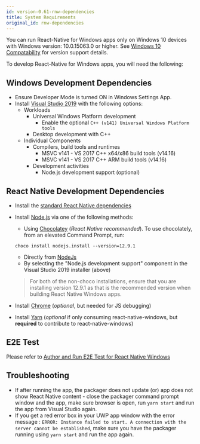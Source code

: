 ```yaml
---
id: version-0.61-rnw-dependencies
title: System Requirements
original_id: rnw-dependencies
---
```


You can run React-Native for Windows apps only on Windows 10 devices with Windows version: 10.0.15063.0 or higher. See [Windows 10 Compatability](win10-compat.md) for version support details.

To develop React-Native for Windows apps, you will need the following:

## Windows Development Dependencies

- Ensure Developer Mode is turned ON in Windows Settings App.
- Install [Visual Studio 2019](https://www.visualstudio.com/downloads) with the following options:
  - Workloads
    - Universal Windows Platform development
      - Enable the optional `C++ (v141) Universal Windows Platform tools`
    - Desktop development with C++
  - Individual Components
    - Compilers, build tools and runtimes
      - MSVC v141 - VS 2017 C++ x64/x86 build tools (v14.16)
      - MSVC v141 - VS 2017 C++ ARM build tools (v14.16)
    - Development activities
      - Node.js development support (optional)

## React Native Development Dependencies

- Install the [standard React Native dependencies](https://reactnative.dev/docs/getting-started#node-python2-jdk)
- Install [Node.js](https://nodejs.org) via one of the following methods:
  - Using [Chocolatey](https://chocolatey.org/) (_React Native recommended_). To use chocolately, from an elevated Command Prompt, run:
  ```
  choco install nodejs.install --version=12.9.1
  ```
  - Directly from [NodeJs](https://nodejs.org/en/download/)
  - By selecting the "Node.js development support" component in the Visual Studio 2019 installer (above)
  > For both of the non-choco installations, ensure that you are installing version 12.9.1 as that is the recommended version when building React Native Windows apps.
  
- Install [Chrome](https://www.google.com/chrome/) (_optional_, but needed for JS debugging)
- Install [Yarn](https://yarnpkg.com/en/docs/install) (_optional_ if only consuming react-native-windows, but **required** to contribute to react-native-windows)

## E2E Test

Please refer to [Author and Run E2E Test for React Native Windows](https://microsoft.github.io/react-native-windows/docs/e2e-test)

## Troubleshooting

- If after running the app, the packager does not update (or) app does not show React Native content - close the packager command prompt window and the app, make sure browser is open, run `yarn start` and run the app from Visual Studio again.
- If you get a red error box in your UWP app window with the error message : `ERROR: Instance failed to start. A connection with the server cannot be established`, make sure you have the packager running using `yarn start` and run the app again.
